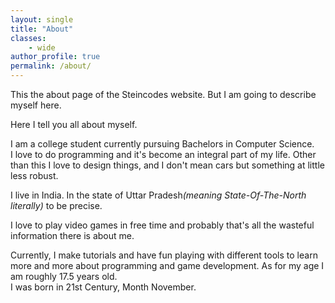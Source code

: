 ```yaml
---
layout: single
title: "About"
classes:
    - wide
author_profile: true
permalink: /about/
---
```


This the about page of the Steincodes website. But I am going to describe myself here.

Here I tell you all about myself.

I am a college student currently pursuing Bachelors in Computer Science.<br />
I love to do programming and it's become an integral part of my life.
Other than this I love to design things, and I don't mean cars but something at little less robust.<br />

I live in India. In the state of Uttar Pradesh<i>(meaning State-Of-The-North literally)</i> to be precise.<br />

I love to play video games in free time and probably that's all the wasteful information there is about me.

Currently, I make tutorials and have fun playing with different tools to learn more and more about programming and game development.
As for my age I am roughly 17.5 years old.<br />
I was born in 21st Century, Month November.
